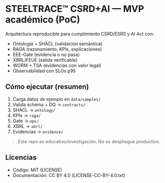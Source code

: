 # STEELTRACE™ CSRD+AI — MVP académico (PoC)

Arquitectura reproducible para cumplimiento CSRD/ESRS y AI Act con:
- Ontología + SHACL (validación semántica)
- RAGA (razonamiento, KPIs, explicaciones)
- EEE-Gate (evidencia o no pasa)
- XBRL/FEUE (salida verificable)
- WORM + TSA (evidencias con valor legal)
- Observabilidad con SLOs p95

## Cómo ejecutar (resumen)
1. Carga datos de ejemplo en `data/samples/`
2. Valida schema + DQ → `contracts/`
3. SHACL → `ontology/`
4. KPIs → `raga/`
5. Gate → `ops/`
6. XBRL → `xbrl/`
7. Evidencias → `evidence/`

> Este repo es educativo/investigación. No es despliegue productivo.

## Licencias
- Código: MIT (LICENSE)
- Documentación: CC BY 4.0 (LICENSE-CC-BY-4.0.txt)
